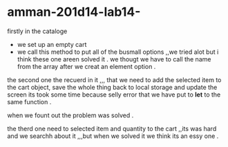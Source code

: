 # amman-201d14-lab14-

firstly in the cataloge 

- we set up an  empty cart
- we call this method to put all of the busmall options ,,we tried alot but i think these one areen solved it .
we thougt we have to call the name from the array after we creat an element option .


the second one the recuerd in it ,,, that we  need to add the selected item to the cart
 object, save the whole thing back to local storage and update the screen
 its took some time because selly error that we have put to **let** to the same function .
 
 when we fount out the problem was solved .

 the therd one need to selected item and quantity to the cart ,,its was hard and we searchh about it ,,,but when we solved it we think its an essy one .



